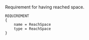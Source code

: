 Requirement for having reached space.

    REQUIREMENT
    {
        name = ReachSpace
        type = ReachSpace
    }
